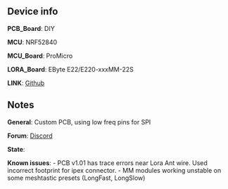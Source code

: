 ## Device info

**PCB_Board**: DIY

**MCU**: NRF52840

**MCU_Board**: ProMicro

**LORA_Board**: EByte E22/E220-xxxMM-22S

**LINK**: [Github](https://github.com/mrekin/MeshtasticCustomBoards/tree/main/firmware/variants/diy/promicro_diy_mm)

## Notes

**General**: Custom PCB, using low freq pins for SPI

**Forum**: [Discord](https://discord.com/channels/867578229534359593/1194757507013427250)

**State**:

**Known issues**: 
      - PCB v1.01 has trace errors near Lora Ant wire. Used incorrect footprint for ipex connector.
      - MM modules working unstable on some meshtastic presets (LongFast, LongSlow)
